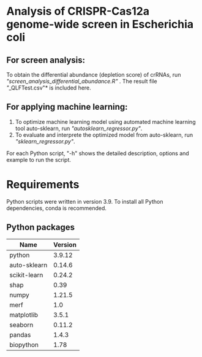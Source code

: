 # Analysis of CRISPR-Cas12a genome-wide screen in Escherichia coli

## For screen analysis:
To obtain the differential abundance (depletion score) of crRNAs, run *"screen_analysis_differential_abundance.R"* . The result file *"*_QLFTest.csv"* is included here.


## For applying machine learning:
1. To optimize machine learning model using automated machine learning tool auto-sklearn, run *"autosklearn_regressor.py"*.
2. To evaluate and interprete the optimized model from auto-sklearn, run *"sklearn_regressor.py"*.

For each Python script, "-h" shows the detailed description, options and example to run the script. 
 

# Requirements

Python scripts were written in version 3.9. To install all Python dependencies, conda is recommended. 


## Python packages

  |Name             |      Version       |           
  |-----------------|--------------------|
  |python           |       3.9.12       | 
  |auto-sklearn     |       0.14.6       | 
  |scikit-learn     |       0.24.2       |
  |shap             |       0.39         | 
  |numpy            |       1.21.5       | 
  |merf             |       1.0          |
  |matplotlib       |       3.5.1        |  
  |seaborn          |       0.11.2       |
  |pandas           |       1.4.3        |
  |biopython        |       1.78         | 


